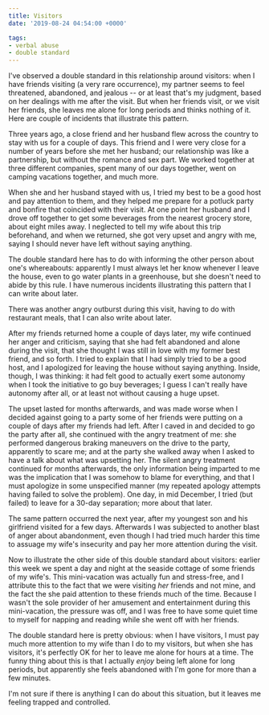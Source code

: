 ```yaml
---
title: Visitors
date: '2019-08-24 04:54:00 +0000'

tags:
- verbal abuse
- double standard
---
```


I've observed a double standard in this relationship around visitors:
when I have friends visiting (a very rare occurrence),
my partner seems to feel threatened, abandoned, and jealous -- or at least that's my
judgment, based on her dealings with me after the visit.  But when her
friends visit, or we visit her friends, she leaves me alone for long periods
and thinks nothing of it.  Here are couple of incidents that illustrate this
pattern.

<!--more-->

Three years ago, a close friend and her husband flew across the country to stay
with us for a couple of days.  This friend and I were very close for a number
of years before she met her husband; our relationship was like a partnership,
but without the romance and sex part.  We worked together at three different
companies, spent many of our days together, went on camping vacations together,
and much more.

When she and her husband stayed with us, I tried my best to be a good
host and pay attention to them, and they helped me prepare for a
potluck party and bonfire that coincided with their visit.  At one
point her husband and I drove off together to get some beverages from
the nearest grocery store, about eight miles away.  I neglected to
tell my wife about this trip beforehand, and when we returned, she got
very upset and angry with me, saying I should never have left without
saying anything.

The double standard here has to do with informing the other person
about one's whereabouts: apparently I must always let her know
whenever I leave the house, even to go water plants in a greenhouse,
but she doesn't need to abide by this rule.  I have numerous incidents
illustrating this pattern that I can write about later.

There was another angry outburst during this visit, having to do with
restaurant meals, that I can also write about later.

After my friends returned home a couple of days later, my wife continued her
anger and criticism, saying that she had felt abandoned and alone during the
visit, that she thought I was still in love with my former best friend,
and so forth.  I tried to explain that I had simply tried to be a good host,
and I apologized for leaving the house without saying anything. Inside, though,
I was thinking: it had felt good to actually exert some autonomy when I took
the initiative to go buy beverages; I guess I can't really have autonomy after
all, or at least not without causing a huge upset.

The upset lasted for months afterwards, and was made worse when I
decided against going to a party some of her friends were putting on a
couple of days after my friends had left.  After I caved in and
decided to go the party after all, she continued with the
angry treatment of me: she performed dangerous braking maneuvers on
the drive to the party, apparently to scare me; and at the party she
walked away when I asked to have a talk about what was upsetting her.
The silent angry treatment continued for months afterwards, the only
information being imparted to me was the implication that I was
somehow to blame for everything, and that I must apologize in some
unspecified manner (my repeated apology attempts having failed to
solve the problem).  One day, in mid December, I tried (but failed) to
leave for a 30-day separation; more about that later.

The same pattern occurred the next year, after my youngest son and his girlfriend visited
for a few days.  Afterwards I was subjected to another blast of anger about
abandonment, even though I had tried much harder this time to assuage
my wife's insecurity and pay her more attention during the visit.

Now to illustrate the other side of this double standard about
visitors: earlier this week we spent a day and night at the seaside
cottage of some friends of my wife's.  This mini-vacation was actually
fun and stress-free, and I attribute this to the fact that we were
visiting *her* friends and not mine, and the fact the she paid
attention to these friends much of the time.  Because I wasn't the
sole provider of her amusement and entertainment during this
mini-vacation, the pressure was off, and I was free to have some quiet
time to myself for napping and reading while she went off with her
friends. 

The double standard here is pretty obvious: when I have visitors, I must
pay much more attention to my wife than I do to my visitors, but when she
has visitors, it's perfectly OK for her to leave me alone for hours at a time.
The funny thing about this is that I actually *enjoy* being left alone
for long periods, but apparently she feels abandoned with I'm gone for 
more than a few minutes.

I'm not sure if there is anything I can do about this situation, but it
leaves me feeling trapped and controlled.
